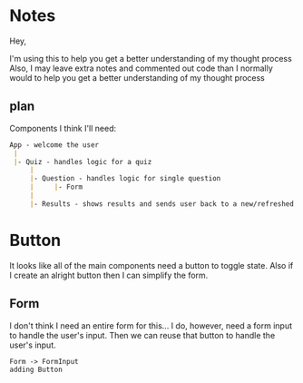 # Notes

Hey,

I'm using this to help you get a better understanding of my thought process
Also, I may leave extra notes and commented out code than I normally would to
help you get a better understanding of my thought process

## plan

Components I think I'll need:

```md
App - welcome the user
 |
 |- Quiz - handles logic for a quiz
     |
     |- Question - handles logic for single question
     |     |- Form 
     |     
     |- Results - shows results and sends user back to a new/refreshed quiz
```

# Button

It looks like all of the main components need a button to toggle state.
Also if I create an alright button then I can simplify the form.

## Form

I don't think I need an entire form for this...
I do, however, need a form input to handle the user's input.
Then we can reuse that button to handle the user's input.

```md
Form -> FormInput
adding Button
```
